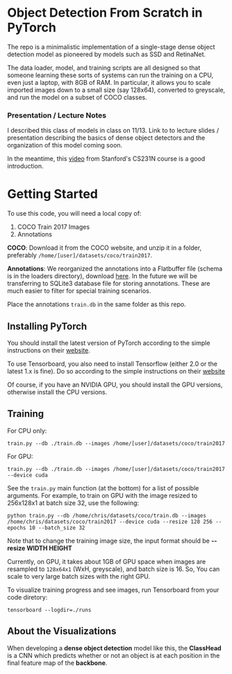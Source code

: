 # Object Detection From Scratch in PyTorch
The repo is a minimalistic implementation of a single-stage dense object detection model as pioneered by models such as SSD and RetinaNet. 

The data loader, model, and training scripts are all designed so that someone learning these sorts of systems can run the training on a CPU, even just a laptop, with 8GB of RAM. In particular, it allows you to scale imported images down to a small size (say 128x64), converted to 
greyscale, and run the model on a subset of COCO classes. 

### Presentation / Lecture Notes
I described this class of models in class on 11/13. Link to to lecture slides / presentation describing the basics of dense object detectors and the organization of this model coming soon. 

In the meantime, this [video](https://www.youtube.com/watch?v=nDPWywWRIRo&list=PL3FW7Lu3i5JvHM8ljYj-zLfQRF3EO8sYv&index=12&t=0s) from Stanford's CS231N course is a good 
introduction. 

# Getting Started

To use this code, you will need a local copy of:
1. COCO Train 2017 Images
2. Annotations 

**COCO**: Download it from the COCO website, and unzip it in a folder, preferably
`/home/[user]/datasets/coco/train2017`.

**Annotations**: We reorganized the annotations into a Flatbuffer file (schema is in the loaders directory), download [here](https://drive.google.com/file/d/1XF2iDwn8S_d8-nrDtiLvKpH2JEcD9voL/view?usp=sharing).
In the future we will be transferring to SQLite3 database file for storing annotations. These are much easier to filter for 
special training scenarios. 

Place the annotations `train.db` in the same folder as this repo.


## Installing PyTorch

You should install the latest version of PyTorch according to the simple instructions on their [website](www.pytorch.org).

To use Tensorboard, you also need to install Tensorflow (either 2.0 or the latest 1.x is fine). Do so according to the simple instructions 
on their [website](www.pytorch.org)

Of course, if you have an NVIDIA GPU, you should install the GPU versions, otherwise install the CPU versions.

## Training 

For CPU only:

```
train.py --db ./train.db --images /home/[user]/datasets/coco/train2017
```

For GPU:

```
train.py --db ./train.db --images /home/[user]/datasets/coco/train2017 --device cuda
```

See the `train.py` main function (at the bottom) for a list of possible arguments. For example, to train on GPU with the image resized to 256x128x1 at batch size 32, use the following:

```
python train.py --db /home/chris/datasets/coco/train.db --images /home/chris/datasets/coco/train2017 --device cuda --resize 128 256 --epochs 10 --batch_size 32
```

Note that to change the training image size, the input format should be **--resize WIDTH HEIGHT**


Currently, on GPU, it takes about 1GB of GPU space when images are resampled to `128x64x1` (WxH, greyscale), and batch size 
is 16. So, You can scale to very large batch sizes with the right GPU.

To visualize  training progress and see images, run Tensorboard from your code diretory:

```
tensorboard --logdir=./runs
```


## About the Visualizations 

When developing a **dense object detection** model like this, the **ClassHead** is a CNN which predicts 
whether or not an object is at each position in the final feature map of the **backbone**.
